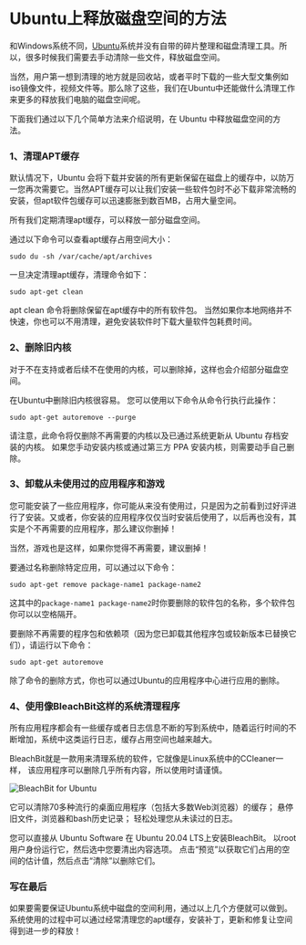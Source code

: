# Ubuntu上释放磁盘空间的方法

和Windows系统不同，[Ubuntu](https://linux265.com/distro/45.html)系统并没有自带的碎片整理和磁盘清理工具。所以，很多时候我们需要去手动清除一些文件，释放磁盘空间。

当然，用户第一想到清理的地方就是回收站，或者平时下载的一些大型文集例如iso镜像文件，视频文件等。那么除了这些，我们在Ubuntu中还能做什么清理工作来更多的释放我们电脑的磁盘空间呢。

下面我们通过以下几个简单方法来介绍说明，在 Ubuntu 中释放磁盘空间的方法。

### 1、清理APT缓存

默认情况下，Ubuntu 会将下载并安装的所有更新保留在磁盘上的缓存中，以防万一您再次需要它。当然APT缓存可以让我们安装一些软件包时不必下载非常流畅的安装，但apt软件包缓存可以迅速膨胀到数百MB，占用大量空间。

所有我们定期清理apt缓存，可以释放一部分磁盘空间。

通过以下命令可以查看apt缓存占用空间大小：

```
sudo du -sh /var/cache/apt/archives
```

一旦决定清理apt缓存，清理命令如下：

```
sudo apt-get clean
```

apt clean 命令将删除保留在apt缓存中的所有软件包。 当然如果你本地网络并不快速，你也可以不用清理，避免安装软件时下载大量软件包耗费时间。

### 2、删除旧内核

对于不在支持或者后续不在使用的内核，可以删除掉，这样也会介绍部分磁盘空间。

在Ubuntu中删除旧内核很容易。 您可以使用以下命令从命令行执行此操作：

```
sudo apt-get autoremove --purge
```

请注意，此命令将仅删除不再需要的内核以及已通过系统更新从 Ubuntu 存档安装的内核。 如果您手动安装内核或通过第三方 PPA 安装内核，则需要动手自己删除。

### 3、卸载从未使用过的应用程序和游戏

您可能安装了一些应用程序，你可能从来没有使用过，只是因为之前看到过好评进行了安装。又或者，你安装的应用程序仅仅当时安装后使用了，以后再也没有，其实是个不再需要的应用程序，那么建议你删掉！

当然，游戏也是这样，如果你觉得不再需要，建议删掉！

要通过名称删除特定应用，可以通过以下命令：

```
sudo apt-get remove package-name1 package-name2
```

这其中的`package-name1 package-name2`时你要删除的软件包的名称，多个软件包你可以以空格隔开。

要删除不再需要的程序包和依赖项（因为您已卸载其他程序包或较新版本已替换它们），请运行以下命令：

```
sudo apt-get autoremove
```

除了命令的删除方式，你也可以通过Ubuntu的应用程序中心进行应用的删除。

### 4、使用像BleachBit这样的系统清理程序

所有应用程序都会有一些缓存或者日志信息不断的写到系统中，随着运行时间的不断增加，系统中这类运行日志，缓存占用空间也越来越大。

BleachBit就是一款用来清理系统的软件，它就像是Linux系统中的CCleaner一样， 该应用程序可以删除几乎所有内容，所以使用时请谨慎。

![BleachBit for Ubuntu](https://linux265.com/static/images/upload/BleachBit-for-Ubuntu.jpg)

它可以清除70多种流行的桌面应用程序（包括大多数Web浏览器）的缓存； 悬停旧文件，浏览器和bash历史记录； 轻松处理您从未读过的日志。

您可以直接从 Ubuntu Software 在 Ubuntu 20.04 LTS上安装BleachBit。 以root用户身份运行它，然后选中您要清出内容选项。 点击“预览”以获取它们占用的空间的估计值，然后点击“清除”以删除它们。

### 写在最后

如果要需要保证Ubuntu系统中磁盘的空间利用，通过以上几个方便就可以做到。系统使用的过程中可以通过经常清理您的apt缓存，安装补丁，更新和修复让空间得到进一步的释放！